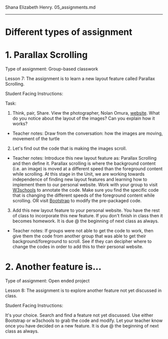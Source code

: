 Shana Elizabeth Henry.  05_assignments.md

--- 

# Different types of assignment


# 1. Parallax Scrolling

Type of assignment:  Group-based classwork

Lesson 7: The assignment is to learn a new layout feature called Parallax Scrolling.

Student Facing Instructions:

Task:
1. Think, pair, Share. View the photographer, Nolan Omura, [website](https://www.nolanomura.com/).  What do you notice about the layout of the images?  Can you explain how it works?

- Teacher notes: Draw from the conversation: how the images are moving, movement of the turtle

2. Let's find out the code that is making the images scroll.  

- Teacher notes:  Introduce this new layout feature as: Parallax Scrolling and then define it.  Parallax scrolling is where the background content (i.e. an image) is moved at a different speed than the foreground content while scrolling.  At this stage in the Unit, we are working towards independence of finding new layout features and learning how to implement them to our personal website.  Work with your group to visit [W3schools](https://www.w3schools.com/howto/howto_css_parallax.asp) to annotate the code.  Make sure you find the specific code that is changing the different speeds of the foreground content while scrolling. OR visit [Bootstrap](https://www.getbootstrap.com) to modify the pre-packaged code. 

3. Add this new layout feature to your personal website. You have the rest of class to incorporate this new feature.  If you don't finish in class then it becomes homework.  It is due @ the beginning of next class as always.

- Teacher notes: If groups were not able to get the code to work, then give them the code from another group that was able to get their background/foreground to scroll. See if they can decipher where to change the codes in order to add this to their personal website. 


# 2. Another feature is...

Type of assignment:  Open ended project

Lesson 8: The assignment is to explore another feature not yet discussed in class. 

Student Facing Instructions:

It's your choice. Search and find a feature not yet discussed. Use either Bootstrap or w3schools to grab the code and modify. Let your teacher know once you have decided on a new feature.  It is due @ the beginning of next class as always. 


